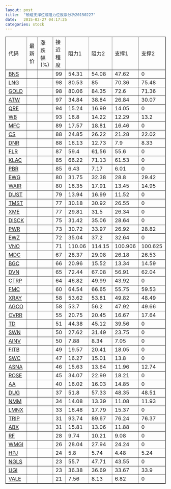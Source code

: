 ```yaml
---
layout: post
title:  "触碰支撑位或阻力位股票分析20150227"
date:   2015-02-27 04:17:25
categories: stock
---
```

<script type="text/javascript">
var stockList = []
stockList.push('gb_bns');
stockList.push('gb_lng');
stockList.push('gb_gold');
stockList.push('gb_atw');
stockList.push('gb_qre');
stockList.push('gb_wb');
stockList.push('gb_mfc');
stockList.push('gb_cs');
stockList.push('gb_dnr');
stockList.push('gb_flr');
stockList.push('gb_klac');
stockList.push('gb_pbr');
stockList.push('gb_ewg');
stockList.push('gb_wair');
stockList.push('gb_dust');
stockList.push('gb_tmst');
stockList.push('gb_xme');
stockList.push('gb_disck');
stockList.push('gb_pwr');
stockList.push('gb_ewz');
stockList.push('gb_vno');
stockList.push('gb_mdc');
stockList.push('gb_bgc');
stockList.push('gb_dvn');
stockList.push('gb_ctrp');
stockList.push('gb_fmc');
stockList.push('gb_xray');
stockList.push('gb_agco');
stockList.push('gb_cvrr');
stockList.push('gb_td');
stockList.push('gb_swn');
stockList.push('gb_ainv');
stockList.push('gb_fitb');
stockList.push('gb_swc');
stockList.push('gb_asna');
stockList.push('gb_rose');
stockList.push('gb_aa');
stockList.push('gb_dug');
stockList.push('gb_nmm');
stockList.push('gb_lmnx');
stockList.push('gb_trip');
stockList.push('gb_abx');
stockList.push('gb_rf');
stockList.push('gb_wmgi');
stockList.push('gb_hpj');
stockList.push('gb_ngls');
stockList.push('gb_ugi');
stockList.push('gb_vale');
</script>
<table border="1">
 <tr>
 <td>代码</td>
 <td>最新价</td>
 <td>涨跌幅(%)</td>
 <td>接近程度</td>
 <td>阻力1</td>
 <td>阻力2</td>
 <td>支撑1</td>
 <td>支撑2</td>
</tr>
  <tr id="bns" class="red">
  <td><a href="http://stock.finance.sina.com.cn/usstock/quotes/BNS.html" target="_blank">BNS</a></td><td></td><td></td><td>99</td><td>54.31</td><td>54.08</td><td>47.62</td><td>0</td></tr>
  <tr id="lng" class="red">
  <td><a href="http://stock.finance.sina.com.cn/usstock/quotes/LNG.html" target="_blank">LNG</a></td><td></td><td></td><td>98</td><td>80.53</td><td>85</td><td>70.36</td><td>75.48</td></tr>
  <tr id="gold" class="red">
  <td><a href="http://stock.finance.sina.com.cn/usstock/quotes/GOLD.html" target="_blank">GOLD</a></td><td></td><td></td><td>98</td><td>80.06</td><td>84.35</td><td>72.6</td><td>71.36</td></tr>
  <tr id="atw" class="green">
  <td><a href="http://stock.finance.sina.com.cn/usstock/quotes/ATW.html" target="_blank">ATW</a></td><td></td><td></td><td>97</td><td>34.84</td><td>38.84</td><td>26.84</td><td>30.07</td></tr>
  <tr id="qre" class="red">
  <td><a href="http://stock.finance.sina.com.cn/usstock/quotes/QRE.html" target="_blank">QRE</a></td><td></td><td></td><td>94</td><td>15.24</td><td>16.99</td><td>14.05</td><td>0</td></tr>
  <tr id="wb" class="green">
  <td><a href="http://stock.finance.sina.com.cn/usstock/quotes/WB.html" target="_blank">WB</a></td><td></td><td></td><td>93</td><td>16.8</td><td>14.22</td><td>12.29</td><td>13.2</td></tr>
  <tr id="mfc" class="red">
  <td><a href="http://stock.finance.sina.com.cn/usstock/quotes/MFC.html" target="_blank">MFC</a></td><td></td><td></td><td>89</td><td>17.57</td><td>18.81</td><td>16.46</td><td>0</td></tr>
  <tr id="cs" class="red">
  <td><a href="http://stock.finance.sina.com.cn/usstock/quotes/CS.html" target="_blank">CS</a></td><td></td><td></td><td>88</td><td>24.85</td><td>26.22</td><td>21.28</td><td>22.02</td></tr>
  <tr id="dnr" class="green">
  <td><a href="http://stock.finance.sina.com.cn/usstock/quotes/DNR.html" target="_blank">DNR</a></td><td></td><td></td><td>88</td><td>16.13</td><td>12.73</td><td>7.9</td><td>8.33</td></tr>
  <tr id="flr" class="red">
  <td><a href="http://stock.finance.sina.com.cn/usstock/quotes/FLR.html" target="_blank">FLR</a></td><td></td><td></td><td>87</td><td>59.4</td><td>61.56</td><td>55.6</td><td>0</td></tr>
  <tr id="klac" class="red">
  <td><a href="http://stock.finance.sina.com.cn/usstock/quotes/KLAC.html" target="_blank">KLAC</a></td><td></td><td></td><td>85</td><td>66.22</td><td>71.13</td><td>61.53</td><td>0</td></tr>
  <tr id="pbr" class="red">
  <td><a href="http://stock.finance.sina.com.cn/usstock/quotes/PBR.html" target="_blank">PBR</a></td><td></td><td></td><td>85</td><td>6.43</td><td>7.17</td><td>6.01</td><td>0</td></tr>
  <tr id="ewg" class="green">
  <td><a href="http://stock.finance.sina.com.cn/usstock/quotes/EWG.html" target="_blank">EWG</a></td><td></td><td></td><td>80</td><td>31.75</td><td>32.38</td><td>28.8</td><td>29.42</td></tr>
  <tr id="wair" class="green">
  <td><a href="http://stock.finance.sina.com.cn/usstock/quotes/WAIR.html" target="_blank">WAIR</a></td><td></td><td></td><td>80</td><td>16.35</td><td>17.91</td><td>13.45</td><td>14.95</td></tr>
  <tr id="dust" class="red">
  <td><a href="http://stock.finance.sina.com.cn/usstock/quotes/DUST.html" target="_blank">DUST</a></td><td></td><td></td><td>79</td><td>13.94</td><td>16.99</td><td>11.52</td><td>0</td></tr>
  <tr id="tmst" class="red">
  <td><a href="http://stock.finance.sina.com.cn/usstock/quotes/TMST.html" target="_blank">TMST</a></td><td></td><td></td><td>77</td><td>30.18</td><td>30.92</td><td>26.55</td><td>0</td></tr>
  <tr id="xme" class="red">
  <td><a href="http://stock.finance.sina.com.cn/usstock/quotes/XME.html" target="_blank">XME</a></td><td></td><td></td><td>77</td><td>29.81</td><td>31.5</td><td>26.34</td><td>0</td></tr>
  <tr id="disck" class="red">
  <td><a href="http://stock.finance.sina.com.cn/usstock/quotes/DISCK.html" target="_blank">DISCK</a></td><td></td><td></td><td>75</td><td>31.42</td><td>35.06</td><td>28.64</td><td>0</td></tr>
  <tr id="pwr" class="green">
  <td><a href="http://stock.finance.sina.com.cn/usstock/quotes/PWR.html" target="_blank">PWR</a></td><td></td><td></td><td>73</td><td>30.72</td><td>33.97</td><td>26.92</td><td>28.82</td></tr>
  <tr id="ewz" class="red">
  <td><a href="http://stock.finance.sina.com.cn/usstock/quotes/EWZ.html" target="_blank">EWZ</a></td><td></td><td></td><td>72</td><td>35.04</td><td>37.2</td><td>32.64</td><td>0</td></tr>
  <tr id="vno" class="red">
  <td><a href="http://stock.finance.sina.com.cn/usstock/quotes/VNO.html" target="_blank">VNO</a></td><td></td><td></td><td>71</td><td>110.06</td><td>114.15</td><td>100.906</td><td>100.625</td></tr>
  <tr id="mdc" class="green">
  <td><a href="http://stock.finance.sina.com.cn/usstock/quotes/MDC.html" target="_blank">MDC</a></td><td></td><td></td><td>67</td><td>28.37</td><td>29.08</td><td>26.18</td><td>26.53</td></tr>
  <tr id="bgc" class="green">
  <td><a href="http://stock.finance.sina.com.cn/usstock/quotes/BGC.html" target="_blank">BGC</a></td><td></td><td></td><td>66</td><td>20.96</td><td>15.52</td><td>13.34</td><td>14.59</td></tr>
  <tr id="dvn" class="green">
  <td><a href="http://stock.finance.sina.com.cn/usstock/quotes/DVN.html" target="_blank">DVN</a></td><td></td><td></td><td>65</td><td>72.44</td><td>67.08</td><td>56.91</td><td>62.04</td></tr>
  <tr id="ctrp" class="red">
  <td><a href="http://stock.finance.sina.com.cn/usstock/quotes/CTRP.html" target="_blank">CTRP</a></td><td></td><td></td><td>64</td><td>46.82</td><td>49.99</td><td>43.92</td><td>0</td></tr>
  <tr id="fmc" class="red">
  <td><a href="http://stock.finance.sina.com.cn/usstock/quotes/FMC.html" target="_blank">FMC</a></td><td></td><td></td><td>60</td><td>64.54</td><td>66.65</td><td>55.75</td><td>59.53</td></tr>
  <tr id="xray" class="green">
  <td><a href="http://stock.finance.sina.com.cn/usstock/quotes/XRAY.html" target="_blank">XRAY</a></td><td></td><td></td><td>58</td><td>53.62</td><td>53.81</td><td>49.82</td><td>48.49</td></tr>
  <tr id="agco" class="green">
  <td><a href="http://stock.finance.sina.com.cn/usstock/quotes/AGCO.html" target="_blank">AGCO</a></td><td></td><td></td><td>58</td><td>53.7</td><td>56.2</td><td>47.92</td><td>49.66</td></tr>
  <tr id="cvrr" class="green">
  <td><a href="http://stock.finance.sina.com.cn/usstock/quotes/CVRR.html" target="_blank">CVRR</a></td><td></td><td></td><td>55</td><td>20.75</td><td>20.45</td><td>16.67</td><td>17.64</td></tr>
  <tr id="td" class="red">
  <td><a href="http://stock.finance.sina.com.cn/usstock/quotes/TD.html" target="_blank">TD</a></td><td></td><td></td><td>51</td><td>44.38</td><td>45.12</td><td>39.56</td><td>0</td></tr>
  <tr id="swn" class="red">
  <td><a href="http://stock.finance.sina.com.cn/usstock/quotes/SWN.html" target="_blank">SWN</a></td><td></td><td></td><td>50</td><td>27.62</td><td>31.49</td><td>23.75</td><td>0</td></tr>
  <tr id="ainv" class="red">
  <td><a href="http://stock.finance.sina.com.cn/usstock/quotes/AINV.html" target="_blank">AINV</a></td><td></td><td></td><td>50</td><td>7.88</td><td>8.34</td><td>7.05</td><td>0</td></tr>
  <tr id="fitb" class="red">
  <td><a href="http://stock.finance.sina.com.cn/usstock/quotes/FITB.html" target="_blank">FITB</a></td><td></td><td></td><td>49</td><td>19.57</td><td>20.41</td><td>18.05</td><td>0</td></tr>
  <tr id="swc" class="red">
  <td><a href="http://stock.finance.sina.com.cn/usstock/quotes/SWC.html" target="_blank">SWC</a></td><td></td><td></td><td>47</td><td>16.27</td><td>15.01</td><td>13.8</td><td>0</td></tr>
  <tr id="asna" class="green">
  <td><a href="http://stock.finance.sina.com.cn/usstock/quotes/ASNA.html" target="_blank">ASNA</a></td><td></td><td></td><td>46</td><td>15.63</td><td>13.64</td><td>11.96</td><td>12.74</td></tr>
  <tr id="rose" class="green">
  <td><a href="http://stock.finance.sina.com.cn/usstock/quotes/ROSE.html" target="_blank">ROSE</a></td><td></td><td></td><td>45</td><td>34.07</td><td>22.99</td><td>18.21</td><td>0</td></tr>
  <tr id="aa" class="green">
  <td><a href="http://stock.finance.sina.com.cn/usstock/quotes/AA.html" target="_blank">AA</a></td><td></td><td></td><td>40</td><td>16.02</td><td>16.03</td><td>14.85</td><td>0</td></tr>
  <tr id="dug" class="red">
  <td><a href="http://stock.finance.sina.com.cn/usstock/quotes/DUG.html" target="_blank">DUG</a></td><td></td><td></td><td>37</td><td>51.8</td><td>57.33</td><td>48.35</td><td>48.51</td></tr>
  <tr id="nmm" class="green">
  <td><a href="http://stock.finance.sina.com.cn/usstock/quotes/NMM.html" target="_blank">NMM</a></td><td></td><td></td><td>34</td><td>14.08</td><td>13.39</td><td>11.08</td><td>11.93</td></tr>
  <tr id="lmnx" class="red">
  <td><a href="http://stock.finance.sina.com.cn/usstock/quotes/LMNX.html" target="_blank">LMNX</a></td><td></td><td></td><td>33</td><td>16.48</td><td>17.79</td><td>15.37</td><td>0</td></tr>
  <tr id="trip" class="green">
  <td><a href="http://stock.finance.sina.com.cn/usstock/quotes/TRIP.html" target="_blank">TRIP</a></td><td></td><td></td><td>31</td><td>93.74</td><td>89.67</td><td>76.24</td><td>76.37</td></tr>
  <tr id="abx" class="red">
  <td><a href="http://stock.finance.sina.com.cn/usstock/quotes/ABX.html" target="_blank">ABX</a></td><td></td><td></td><td>31</td><td>15.81</td><td>13.06</td><td>11.88</td><td>0</td></tr>
  <tr id="rf" class="red">
  <td><a href="http://stock.finance.sina.com.cn/usstock/quotes/RF.html" target="_blank">RF</a></td><td></td><td></td><td>28</td><td>9.74</td><td>10.21</td><td>9.08</td><td>0</td></tr>
  <tr id="wmgi" class="green">
  <td><a href="http://stock.finance.sina.com.cn/usstock/quotes/WMGI.html" target="_blank">WMGI</a></td><td></td><td></td><td>26</td><td>28.04</td><td>27.94</td><td>24.24</td><td>0</td></tr>
  <tr id="hpj" class="green">
  <td><a href="http://stock.finance.sina.com.cn/usstock/quotes/HPJ.html" target="_blank">HPJ</a></td><td></td><td></td><td>24</td><td>5.8</td><td>5.74</td><td>4.48</td><td>5.24</td></tr>
  <tr id="ngls" class="green">
  <td><a href="http://stock.finance.sina.com.cn/usstock/quotes/NGLS.html" target="_blank">NGLS</a></td><td></td><td></td><td>23</td><td>55.7</td><td>47.71</td><td>43.55</td><td>0</td></tr>
  <tr id="ugi" class="green">
  <td><a href="http://stock.finance.sina.com.cn/usstock/quotes/UGI.html" target="_blank">UGI</a></td><td></td><td></td><td>23</td><td>36.38</td><td>36.69</td><td>33.67</td><td>33.9</td></tr>
  <tr id="vale" class="red">
  <td><a href="http://stock.finance.sina.com.cn/usstock/quotes/VALE.html" target="_blank">VALE</a></td><td></td><td></td><td>21</td><td>7.56</td><td>8.13</td><td>6.82</td><td>0</td></tr>
</table>
